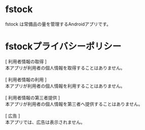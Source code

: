 # fstock

fstock は常備品の量を管理するAndroidアプリです。


# fstockプライバシーポリシー

[ 利用者情報の取得 ]<br>
本アプリが利用者の個人情報を取得することはありません。<br>
<br>
[ 利用者情報の利用 ]<br>
本アプリが利用者の個人情報を利用することはありません。<br>
<br>
[ 利用者情報の第三者提供 ]<br>
本アプリが利用者の個人情報を第三者へ提供することはありません。<br>
<br>
[ 広告 ]<br>
本アプリでは、広告は表示されません。<br>
